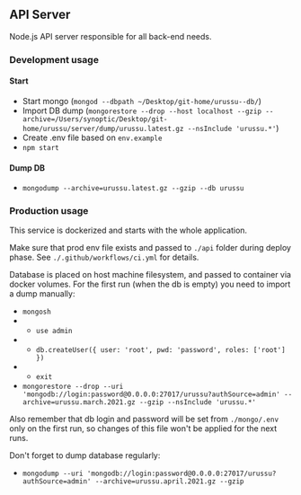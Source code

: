 ## API Server

Node.js API server responsible for all back-end needs.

### Development usage

#### Start
- Start mongo (`mongod --dbpath ~/Desktop/git-home/urussu--db/`)
- Import DB dump (`mongorestore --drop --host localhost --gzip --archive=/Users/synoptic/Desktop/git-home/urussu/server/dump/urussu.latest.gz --nsInclude 'urussu.*'`)
- Create .env file based on `env.example`
- `npm start`

#### Dump DB
- `mongodump --archive=urussu.latest.gz --gzip --db urussu`

### Production usage

This service is dockerized and starts with the whole application.

Make sure that prod env file exists and passed to `./api` folder during deploy phase. See `./.github/workflows/ci.yml` for details. 

Database is placed on host machine filesystem, and passed to container via docker volumes. For the first run (when the db is empty) you need to import a dump manually:
- `mongosh`
- - `use admin`
- - `db.createUser({ user: 'root', pwd: 'password', roles: ['root'] })`
- - `exit`
- `mongorestore --drop --uri 'mongodb://login:password@0.0.0.0:27017/urussu?authSource=admin' --archive=urussu.march.2021.gz --gzip --nsInclude 'urussu.*'`

Also remember that db login and password will be set from `./mongo/.env` only on the first run, so changes of this file won't be applied for the next runs.

Don't forget to dump database regularly:
- `mongodump --uri 'mongodb://login:password@0.0.0.0:27017/urussu?authSource=admin' --archive=urussu.april.2021.gz --gzip`
